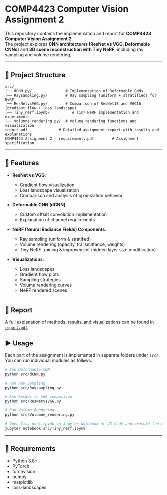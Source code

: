 # COMP4423 Computer Vision Assignment 2

This repository contains the implementation and report for **COMP4423 Computer Vision Assignment 2**.  
The project explores **CNN architectures (ResNet vs VGG, Deformable CNNs)** and **3D scene reconstruction with Tiny NeRF**, including ray sampling and volume rendering.

---

## 📂 Project Structure

```
src/
│── dCNN.py/               # Implementation of Deformable CNNs
│── Raysampling.py/        # Ray sampling (uniform + stratified) for NeRF
│── ResNetvsVGG.py/        # Comparison of ResNet18 and VGG16 (gradient flow + loss landscape)
│── Tiny_nerf.ipynb/          # Tiny NeRF implementation and experiments
│── Volumne_rendering.py/  # Volume rendering functions and visualization
report.pdf              # Detailed assignment report with results and explanations
COMP4423 Assignment 2 - requirements.pdf        # Assignment specification
```

---

## 🚀 Features

- **ResNet vs VGG**:  
  - Gradient flow visualization  
  - Loss landscape visualization  
  - Comparison and analysis of optimization behavior  

- **Deformable CNN (dCNN)**:  
  - Custom offset convolution implementation  
  - Explanation of channel requirements  

- **NeRF (Neural Radiance Fields) Components**:  
  - Ray sampling (uniform & stratified)  
  - Volume rendering (opacity, transmittance, weights)  
  - Tiny NeRF training & improvement (hidden layer size modification)  

- **Visualizations**:  
  - Loss landscapes  
  - Gradient flow plots  
  - Sampling strategies  
  - Volume rendering curves  
  - NeRF rendered scenes

---

## 📖 Report

A full explanation of methods, results, and visualizations can be found in [`report.pdf`](./report.pdf).


## ▶️ Usage

Each part of the assignment is implemented in separate folders under `src/`.  
You can run individual modules as follows:

```bash
# Run Deformable CNN
python src/dCNN.py

# Run Ray Sampling
python src/Raysampling.py

# Run ResNet vs VGG comparison
python src/ResNetvsVGG.py

# Run Volume Rendering
python src/Volumne_rendering.py

# Open Tiny_nerf.ipynb in Jupyter Notebook or VS Code and execute the cells step by step:
jupyter notebook src/Tiny_nerf.ipynb

```

---

## 📌 Requirements

- Python 3.8+  
- PyTorch  
- torchvision  
- numpy  
- matplotlib  
- loss-landscapes  
